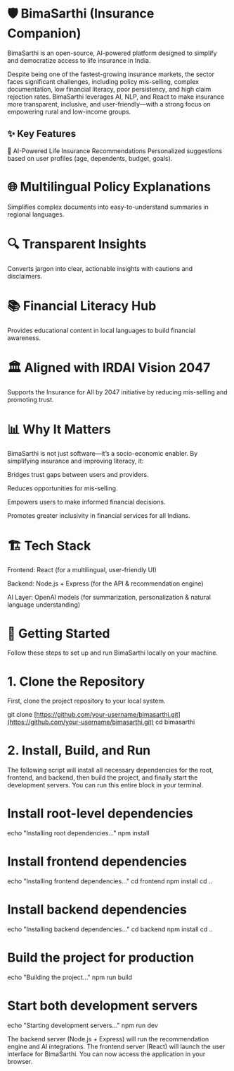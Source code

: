 # 🛡️ BimaSarthi (Insurance Companion)
BimaSarthi is an open-source, AI-powered platform designed to simplify and democratize access to life insurance in India.

Despite being one of the fastest-growing insurance markets, the sector faces significant challenges, including policy mis-selling, complex documentation, low financial literacy, poor persistency, and high claim rejection rates. BimaSarthi leverages AI, NLP, and React to make insurance more transparent, inclusive, and user-friendly—with a strong focus on empowering rural and low-income groups.

## ✨ Key Features
🤖 AI-Powered Life Insurance Recommendations
Personalized suggestions based on user profiles (age, dependents, budget, goals).

# 🌐 Multilingual Policy Explanations
Simplifies complex documents into easy-to-understand summaries in regional languages.

# 🔍 Transparent Insights
Converts jargon into clear, actionable insights with cautions and disclaimers.

# 📚 Financial Literacy Hub
Provides educational content in local languages to build financial awareness.

# 🏛️ Aligned with IRDAI Vision 2047
Supports the Insurance for All by 2047 initiative by reducing mis-selling and promoting trust.

# 📊 Why It Matters
BimaSarthi is not just software—it’s a socio-economic enabler. By simplifying insurance and improving literacy, it:

Bridges trust gaps between users and providers.

Reduces opportunities for mis-selling.

Empowers users to make informed financial decisions.

Promotes greater inclusivity in financial services for all Indians.

# 🏗️ Tech Stack
Frontend: React (for a multilingual, user-friendly UI)

Backend: Node.js + Express (for the API & recommendation engine)

AI Layer: OpenAI models (for summarization, personalization & natural language understanding)

# 🚀 Getting Started
Follow these steps to set up and run BimaSarthi locally on your machine.

# 1. Clone the Repository
First, clone the project repository to your local system.

git clone [https://github.com/your-username/bimasarthi.git](https://github.com/your-username/bimasarthi.git)
cd bimasarthi

# 2. Install, Build, and Run
The following script will install all necessary dependencies for the root, frontend, and backend, then build the project, and finally start the development servers. You can run this entire block in your terminal.

# Install root-level dependencies
echo "Installing root dependencies..."
npm install

# Install frontend dependencies
echo "Installing frontend dependencies..."
cd frontend
npm install
cd ..

# Install backend dependencies
echo "Installing backend dependencies..."
cd backend
npm install
cd ..

# Build the project for production
echo "Building the project..."
npm run build

# Start both development servers
echo "Starting development servers..."
npm run dev

The backend server (Node.js + Express) will run the recommendation engine and AI integrations. The frontend server (React) will launch the user interface for BimaSarthi. You can now access the application in your browser.

